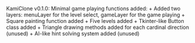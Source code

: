 KamiClone v0.1.0:
  Minimal game playing functions added:
    + Added two layers: menuLayer for the level select, gameLayer for the game playing
    + Square painting function added
    + Five levels added
    + Tkinter-like Button class added
    + Triangle drawing methods added for each cardinal direction (unused)
    + AI-like hint solving system added (unused)
